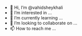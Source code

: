 - 👋 Hi, I’m @vahidsheykhali
- 👀 I’m interested in ...
- 🌱 I’m currently learning ...
- 💞️ I’m looking to collaborate on ...
- 📫 How to reach me ...

<!---
vahidsheykhali/vahidsheykhali is a ✨ special ✨ repository because its `README.md` (this file) appears on your GitHub profile.
You can click the Preview link to take a look at your changes.
--->

